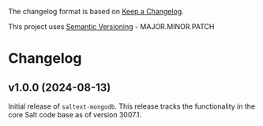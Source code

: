 The changelog format is based on [Keep a Changelog](https://keepachangelog.com/en/1.0.0/).

This project uses [Semantic Versioning](https://semver.org/) - MAJOR.MINOR.PATCH

# Changelog

## v1.0.0 (2024-08-13)

Initial release of `saltext-mongodb`. This release tracks the functionality in the core Salt code base as of version 3007.1.
